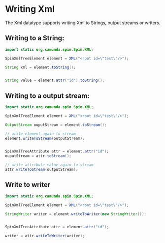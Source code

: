 # Writing Xml

The Xml datatype supports writing Xml to Strings, output streams or writers.

## Writing to a String:

```java
import static org.camunda.spin.Spin.XML;

SpinXmlTreeElement element = XML("<root id=\"test\"/>");

String xml = element.toString();


String value = element.attr("id").toString();
```

## Writing to a output stream:

```java
import static org.camunda.spin.Spin.XML;

SpinXmlTreeElement element = XML("<root id=\"test\"/>");

OutputStream ouputStream = element.toStream();

// write element again to stream
element.writeToStream(outputStream);


SpinXmlTreeAttribute attr = element.attr("id");
ouputStream = attr.toStream();

// write attribute value again to stream
attr.writeToStream(outputStream);
```

## Write to writer

```java
import static org.camunda.spin.Spin.XML;

SpinXmlTreeElement element = XML("<root id=\"test\"/>");

StringWriter writer = element.writeToWriter(new StringWriter());


SpinXmlTreeAttribute attr = element.attr("id");

writer = attr.writeToWriter(writer);
```
